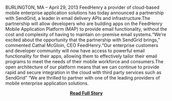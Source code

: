 <p>BURLINGTON, MA – April 29, 2013 FeedHenry a provider of cloud-based mobile enterprise application solutions has today announced a partnership with SendGrid, a leader in email delivery APIs and infrastructure.The partnership will allow developers who are building apps on the FeedHenry Mobile Application Platform (MAP) to provide email functionality, without the cost and complexity of having to maintain on-premise email systems.“We’re excited about the opportunity that the partnership with SendGrid brings,” commented Cathal McGloin, CEO FeedHenry.“Our enterprise customers and developer community will now have access to powerful email functionality for their apps, allowing them to effectively tailor their email programs to meet the needs of their mobile workforce and consumers.The open architecture of our platform means that we can continue to provide rapid and secure integration in the cloud with third party services such as SendGrid”
 “We are thrilled to partner with one of the leading providers of mobile enterprise application solutions.</p>
<center><p><a href="http://www.feedhenry.com/news/feedhenry-announces-partnership-with-sendgrid-to-bring-email-deliverability-to-apps-in-the-cloud/" style='padding:25px; font-sze:18px; font-weight: bold;'>Read Full Story</a></p></center>
